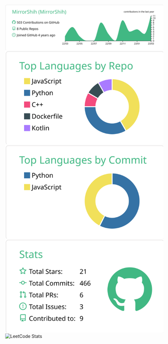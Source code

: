 ![](https://raw.githubusercontent.com/MirrorShih/MirrorShih/master/profile-summary-card-output/vue/0-profile-details.svg)
![](https://raw.githubusercontent.com/MirrorShih/MirrorShih/master/profile-summary-card-output/vue/1-repos-per-language.svg)
![](https://raw.githubusercontent.com/MirrorShih/MirrorShih/master/profile-summary-card-output/vue/2-most-commit-language.svg)
![](https://raw.githubusercontent.com/MirrorShih/MirrorShih/master/profile-summary-card-output/vue/3-stats.svg)
![LeetCode Stats](https://leetcard.jacoblin.cool/MirrorShih?theme=light&font=Farsan&ext=contest)
